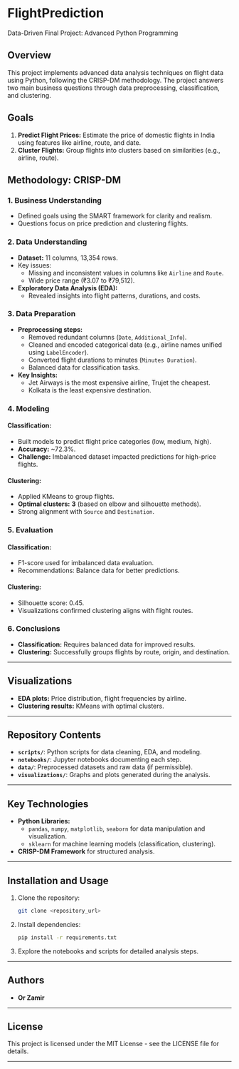 # FlightPrediction

Data-Driven Final Project: Advanced Python Programming

## Overview
This project implements advanced data analysis techniques on flight data using Python, following the CRISP-DM methodology. The project answers two main business questions through data preprocessing, classification, and clustering.



## Goals
1. **Predict Flight Prices:** Estimate the price of domestic flights in India using features like airline, route, and date.
2. **Cluster Flights:** Group flights into clusters based on similarities (e.g., airline, route).



## Methodology: CRISP-DM



### 1. Business Understanding
- Defined goals using the SMART framework for clarity and realism.
- Questions focus on price prediction and clustering flights.

### 2. Data Understanding
- **Dataset:** 11 columns, 13,354 rows.
- Key issues:
  - Missing and inconsistent values in columns like `Airline` and `Route`.
  - Wide price range (₹3.07 to ₹79,512).
- **Exploratory Data Analysis (EDA):**
  - Revealed insights into flight patterns, durations, and costs.

### 3. Data Preparation
- **Preprocessing steps:**
  - Removed redundant columns (`Date`, `Additional_Info`).
  - Cleaned and encoded categorical data (e.g., airline names unified using `LabelEncoder`).
  - Converted flight durations to minutes (`Minutes Duration`).
  - Balanced data for classification tasks.
- **Key Insights:**
  - Jet Airways is the most expensive airline, Trujet the cheapest.
  - Kolkata is the least expensive destination.

### 4. Modeling
#### Classification:
- Built models to predict flight price categories (low, medium, high).
- **Accuracy:** ~72.3%.
- **Challenge:** Imbalanced dataset impacted predictions for high-price flights.

#### Clustering:
- Applied KMeans to group flights.
- **Optimal clusters:** **3** (based on elbow and silhouette methods).
- Strong alignment with `Source` and `Destination`.

### 5. Evaluation
#### Classification:
- F1-score used for imbalanced data evaluation.
- Recommendations: Balance data for better predictions.

#### Clustering:
- Silhouette score: 0.45.
- Visualizations confirmed clustering aligns with flight routes.

### 6. Conclusions
- **Classification:** Requires balanced data for improved results.
- **Clustering:** Successfully groups flights by route, origin, and destination.

---

## Visualizations
- **EDA plots:** Price distribution, flight frequencies by airline.
- **Clustering results:** KMeans with optimal clusters.

---

## Repository Contents
- **`scripts/`**: Python scripts for data cleaning, EDA, and modeling.
- **`notebooks/`**: Jupyter notebooks documenting each step.
- **`data/`**: Preprocessed datasets and raw data (if permissible).
- **`visualizations/`**: Graphs and plots generated during the analysis.

---

## Key Technologies
- **Python Libraries:**
  - `pandas`, `numpy`, `matplotlib`, `seaborn` for data manipulation and visualization.
  - `sklearn` for machine learning models (classification, clustering).
- **CRISP-DM Framework** for structured analysis.

---

## Installation and Usage
1. Clone the repository:
   ```bash
   git clone <repository_url>
   ```
2. Install dependencies:
   ```bash
   pip install -r requirements.txt
   ```
3. Explore the notebooks and scripts for detailed analysis steps.

---

## Authors
- **Or Zamir**  
---

## License
This project is licensed under the MIT License - see the LICENSE file for details.

---
